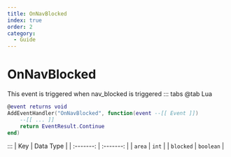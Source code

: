```yaml
---
title: OnNavBlocked
index: true
order: 2
category:
  - Guide
---
```


# OnNavBlocked
This event is triggered when nav_blocked is triggered
::: tabs
@tab Lua
```lua
@event returns void
AddEventHandler("OnNavBlocked", function(event --[[ Event ]])
    --[[ ... ]]
    return EventResult.Continue
end)
```

:::
|    Key    | Data Type |
| :-------: | :-------: |
|   `area`  |   `int`   |
| `blocked` | `boolean` |
